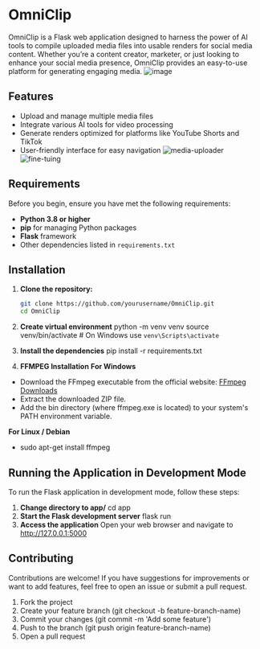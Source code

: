 # OmniClip

OmniClip is a Flask web application designed to harness the power of AI tools to compile uploaded media files into usable renders for social media content. Whether you’re a content creator, marketer, or just looking to enhance your social media presence, OmniClip provides an easy-to-use platform for generating engaging media.
![image](https://github.com/user-attachments/assets/61b253e2-3eee-4e5a-8e8b-da2afcefd224)

## Features

- Upload and manage multiple media files
- Integrate various AI tools for video processing
- Generate renders optimized for platforms like YouTube Shorts and TikTok
- User-friendly interface for easy navigation
![media-uploader](https://github.com/user-attachments/assets/739066e2-a4bc-4305-906e-122194ea4b7e)
![fine-tuing](https://github.com/user-attachments/assets/39008be6-fad1-44a7-93d2-c58c0fef7ada)

## Requirements

Before you begin, ensure you have met the following requirements:

- **Python 3.8 or higher**
- **pip** for managing Python packages
- **Flask** framework
- Other dependencies listed in `requirements.txt`

## Installation

1. **Clone the repository:**
   ```bash
   git clone https://github.com/yourusername/OmniClip.git
   cd OmniClip

2. **Create virtual environment**
  python -m venv venv
  source venv/bin/activate  # On Windows use `venv\Scripts\activate`

3. **Install the dependencies**
   pip install -r requirements.txt

4. **FFMPEG Installation**
   **For Windows**
  - Download the FFmpeg executable from the official website: [FFmpeg Downloads](https://ffmpeg.org/download.html)
  -  Extract the downloaded ZIP file.
  -  Add the bin directory (where ffmpeg.exe is located) to your system's PATH environment variable.

   **For Linux / Debian**
  - sudo apt-get install ffmpeg

## Running the Application in Development Mode
To run the Flask application in development mode, follow these steps:

1. **Change directory to app/**
   cd app
2. **Start the Flask development server**
   flask run
3. **Access the application**
   Open your web browser and navigate to http://127.0.0.1:5000



## Contributing
Contributions are welcome! If you have suggestions for improvements or want to add features, feel free to open an issue or submit a pull request.

1. Fork the project
2. Create your feature branch (git checkout -b feature-branch-name)
3. Commit your changes (git commit -m 'Add some feature')
4. Push to the branch (git push origin feature-branch-name)
5. Open a pull request
